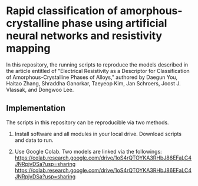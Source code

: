 # Rapid classification of amorphous-crystalline phase using artificial neural networks and resistivity mapping

In this repository, the running scripts to reproduce the models described in the article entitled of "Electrical Resistivity as a Descriptor for Classification of Amorphous-Crystalline Phases of Alloys," authored by Daegun You, Haitao Zhang, Shraddha Ganorkar, Taeyeop Kim, Jan Schroers, Joost J. Vlassak, and Dongwoo Lee.

## Implementation

The scripts in this repository can be reproducible via two methods.

1. Install software and all modules in your local drive.
Download scripts and data to run.

2. Use Google Colab. Two models are linked via the followings:
https://colab.research.google.com/drive/1oS4rQTOYKA3RHbJ86EFaLC4JNRpjvDSa?usp=sharing
https://colab.research.google.com/drive/1oS4rQTOYKA3RHbJ86EFaLC4JNRpjvDSa?usp=sharing
